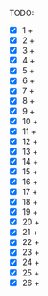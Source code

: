 TODO:
- [x] 1 +
- [x] 2 +
- [x] 3 +
- [x] 4 +
- [x] 5 +
- [x] 6 +
- [x] 7 +
- [x] 8 +
- [x] 9 +
- [x] 10 +
- [x] 11 +
- [x] 12 +
- [x] 13 +
- [x] 14 + 
- [x] 15 +
- [x] 16 +
- [x] 17 + 
- [x] 18 + 
- [x] 19 +
- [x] 20 +
- [x] 21 +
- [x] 22 + 
- [x] 23 + 
- [x] 24 +
- [x] 25 + 
- [x] 26 +
